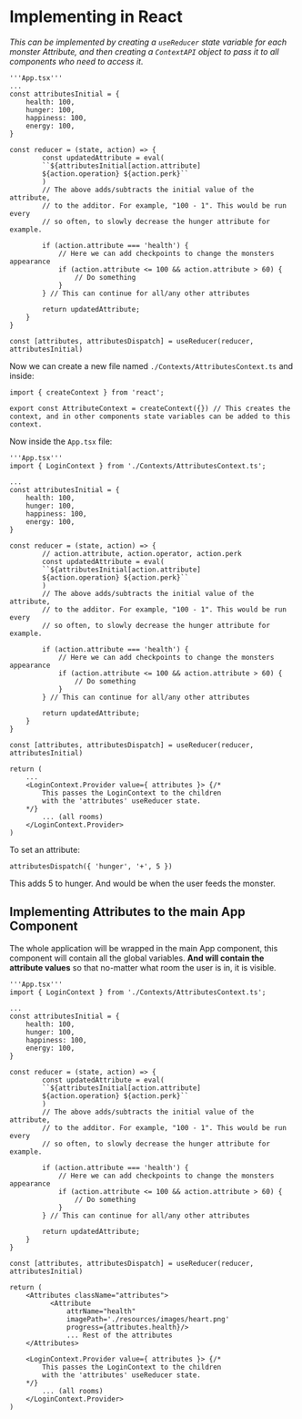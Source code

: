 # Implementing in React
*This can be implemented by creating a `useReducer` state variable for each monster Attribute, and then creating a `ContextAPI` object to pass it to all components who need to access it.*
```tsx
'''App.tsx'''
...
const attributesInitial = {
	health: 100,
	hunger: 100,
	happiness: 100,
	energy: 100,
}

const reducer = (state, action) => {
		const updatedAttribute = eval(
		``${attributesInitial[action.attribute]
		${action.operation} ${action.perk}`` 
		) 
		// The above adds/subtracts the initial value of the attribute,
		// to the additor. For example, "100 - 1". This would be run every 
		// so often, to slowly decrease the hunger attribute for example.
		
		if (action.attribute === 'health') {
			// Here we can add checkpoints to change the monsters appearance
			if (action.attribute <= 100 && action.attribute > 60) {
				// Do something
			}
		} // This can continue for all/any other attributes
		
		return updatedAttribute;
	}
}

const [attributes, attributesDispatch] = useReducer(reducer, attributesInitial)

```

Now we can create a new file named `./Contexts/AttributesContext.ts` and inside:
```tsx
import { createContext } from 'react';

export const AttributeContext = createContext({}) // This creates the context, and in other components state variables can be added to this context.
```

Now inside the `App.tsx` file:
```tsx
'''App.tsx'''
import { LoginContext } from './Contexts/AttributesContext.ts';

...
const attributesInitial = {
	health: 100,
	hunger: 100,
	happiness: 100,
	energy: 100,
}

const reducer = (state, action) => {
		// action.attribute, action.operator, action.perk
		const updatedAttribute = eval(
		``${attributesInitial[action.attribute]
		${action.operation} ${action.perk}`` 
		) 
		// The above adds/subtracts the initial value of the attribute,
		// to the additor. For example, "100 - 1". This would be run every 
		// so often, to slowly decrease the hunger attribute for example.
		
		if (action.attribute === 'health') {
			// Here we can add checkpoints to change the monsters appearance
			if (action.attribute <= 100 && action.attribute > 60) {
				// Do something
			}
		} // This can continue for all/any other attributes
		
		return updatedAttribute;
	}
}

const [attributes, attributesDispatch] = useReducer(reducer, attributesInitial)

return (
	...
	<LoginContext.Provider value={ attributes }> {/* 
		This passes the LoginContext to the children
		with the 'attributes' useReducer state.
	*/}
		... (all rooms)
	</LoginContext.Provider>
)
```

To set an attribute:
```tsx
attributesDispatch({ 'hunger', '+', 5 })
```
This adds 5 to hunger. And would be when the user feeds the monster.

## Implementing Attributes to the main App Component
The whole application will be wrapped in the main App component, this component will contain all the global variables. **And will contain the attribute values** so that no-matter what room the user is in, it is visible.
```tsx
'''App.tsx'''
import { LoginContext } from './Contexts/AttributesContext.ts';

...
const attributesInitial = {
	health: 100,
	hunger: 100,
	happiness: 100,
	energy: 100,
}

const reducer = (state, action) => {
		const updatedAttribute = eval(
		``${attributesInitial[action.attribute]
		${action.operation} ${action.perk}`` 
		) 
		// The above adds/subtracts the initial value of the attribute,
		// to the additor. For example, "100 - 1". This would be run every 
		// so often, to slowly decrease the hunger attribute for example.
		
		if (action.attribute === 'health') {
			// Here we can add checkpoints to change the monsters appearance
			if (action.attribute <= 100 && action.attribute > 60) {
				// Do something
			}
		} // This can continue for all/any other attributes
		
		return updatedAttribute;
	}
}

const [attributes, attributesDispatch] = useReducer(reducer, attributesInitial)

return (
	<Attributes className="attributes">
          <Attribute 
	          attrName="health" 
	          imagePath='./resources/images/heart.png'
	          progress={attributes.health}/>
	          ... Rest of the attributes
    </Attributes>
	
	<LoginContext.Provider value={ attributes }> {/* 
		This passes the LoginContext to the children
		with the 'attributes' useReducer state.
	*/}
		... (all rooms)
	</LoginContext.Provider>
)
```

